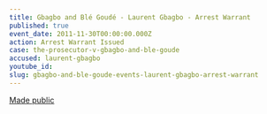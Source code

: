```yaml
---
title: Gbagbo and Blé Goudé - Laurent Gbagbo - Arrest Warrant
published: true
event_date: 2011-11-30T00:00:00.000Z
action: Arrest Warrant Issued
case: the-prosecutor-v-gbagbo-and-ble-goude
accused: laurent-gbagbo
youtube_id:
slug: gbagbo-and-ble-goude-events-laurent-gbagbo-arrest-warrant
---
```



[Made public](http://www.icc-cpi.int/iccdocs/doc/doc1276751.pdf)